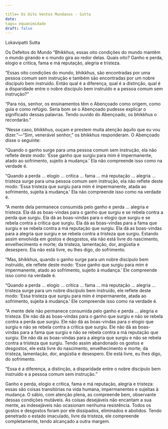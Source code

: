 ```yaml
---

title= Os Oito Ventos Mundanos - Sutta
date:
tags= equanimidade
draft: false
---
```


Lokavipatti Sutta

Os Defeitos do Mundo
“Bhikkhus, essas oito condições do mundo mantêm o mundo girando e o mundo gira ao redor delas. Quais oito? Ganho e perda, elogio e crítica, fama e má reputação, alegria e tristeza.

“Essas oito condições do mundo, bhikkhus, são encontradas por uma pessoa comum sem instrução e também são encontradas por um nobre discípulo bem instruído. Então qual é a diferença, qual é a distinção, qual é a disparidade entre o nobre discípulo bem instruído e a pessoa comum sem instrução?”

“Para nós, senhor, os ensinamentos têm o Abençoado como origem, como guia e como refúgio. Seria bom se o Abençoado pudesse explicar o significado dessas palavras. Tendo ouvido do Abençoado, os bhikkhus o recordarão.”

“Nesse caso, bhikkhus, ouçam e prestem muita atenção àquilo que eu vou dizer.”—“Sim, venerável senhor,” os bhikkhus responderam. O Abençoado disse o seguinte:

“Quando o ganho surge para uma pessoa comum sem instrução, ela não reflete deste modo: ‘Esse ganho que surgiu para mim é impermanente, atado ao sofrimento, sujeito à mudança.’ Ela não compreende isso como na verdade é.

“Quando a perda … elogio … crítica … fama … má reputação … alegria … tristeza surge para uma pessoa comum sem instrução, ela não reflete deste modo: ‘Essa tristeza que surgiu para mim é impermanente, atada ao sofrimento, sujeita à mudança.’ Ela não compreende isso como na verdade é.

“A mente dela permanece consumida pelo ganho e perda … alegria e tristeza. Ela dá as boas-vindas para o ganho que surgiu e se rebela contra a perda que surgiu. Ela dá as boas-vindas para o elogio que surgiu e se rebela contra a crítica que surgiu. Ela dá as boas-vindas para a fama que surgiu e se rebela contra a má reputação que surgiu. Ela dá as boas-vindas para a alegria que surgiu e se rebela contra a tristeza que surgiu. Estando assim envolvida em gostos e desgostos, ela não está livre do nascimento, envelhecimento e morte; da tristeza, lamentação, dor, angústia e desespero. Ela não está livre, eu lhes digo, do sofrimento.

“Mas, bhikkhus, quando o ganho surge para um nobre discípulo bem instruído, ele reflete deste modo: ‘Esse ganho que surgiu para mim é impermanente, atado ao sofrimento, sujeito à mudança.’ Ele compreende isso como na verdade é.

“Quando a perda … elogio … crítica … fama … má reputação … alegria … tristeza surge para um nobre discípulo bem instruído, ele reflete deste modo: ‘Essa tristeza que surgiu para mim é impermanente, atada ao sofrimento, sujeita à mudança.’ Ele compreende isso como na verdade é.

“A mente dele não permanece consumida pelo ganho e perda … alegria e tristeza. Ele não dá as boas-vindas para o ganho que surgiu e não se rebela contra a perda que surgiu. Ele não dá as boas-vindas para o elogio que surgiu e não se rebela contra a crítica que surgiu. Ele não dá as boas-vindas para a fama que surgiu e não se rebela contra a má reputação que surgiu. Ele não dá as boas-vindas para a alegria que surgiu e não se rebela contra a tristeza que surgiu. Tendo assim abandonado os gostos e desgostos, ele está livre do nascimento, envelhecimento e morte; da tristeza, lamentação, dor, angústia e desespero. Ele está livre, eu lhes digo, do sofrimento.

“Essa é a diferença, a distinção, a disparidade entre o nobre discípulo bem instruído e a pessoa comum sem instrução.”

Ganho e perda, elogio e crítica,
fama e má reputação, alegria e tristeza:
essas são coisas transitórias na vida humana,
impermanentes e sujeitas à mudança.
O sábio, com atenção plena, as compreende bem,
observante dessas condições mutáveis.
As coisas desejáveis não encantam a sua mente,
as indesejáveis não ocasionam nenhuma resistência.
Todos os gostos e desgostos foram por ele dissipados,
eliminados e abolidos.
Tendo penetrado o estado imaculado, livre da tristeza,
ele compreende completamente, tendo alcançado a outra margem.